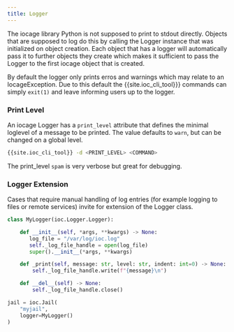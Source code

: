 ```yaml
---
title: Logger
---
```

The iocage library Python is not supposed to print to stdout directly.
Objects that are supposed to log do this by calling the Logger instance that was initialized on object creation.
Each object that has a logger will automatically pass it to further objects they create which makes it sufficient to pass the Logger to the first iocage object that is created.

By default the logger only prints erros and warnings which may relate to an IocageException.
Due to this default the {{site.ioc_cli_tool}}} commands can simply `exit(1)` and leave informing users up to the logger.

### Print Level

An iocage Logger has a `print_level` attribute that defines the minimal loglevel of a message to be printed.
The value defaults to `warn`, but can be changed on a global level.

```sh
{{site.ioc_cli_tool}} -d <PRINT_LEVEL> <COMMAND>
```

The print_level `spam` is very verbose but great for debugging.

### Logger Extension

Cases that require manual handling of log entries (for example logging to files or remote services) invite for extension of the Logger class.

```python
class MyLogger(ioc.Logger.Logger):

    def __init__(self, *args, **kwargs) -> None:
       log_file = "/var/log/ioc.log"
       self._log_file_handle = open(log_file)
       super().__init__(*args, **kwargs)

    def _print(self, message: str, level: str, indent: int=0) -> None:
        self._log_file_handle.write(f"{message}\n")

    def __del__(self) -> None:
        self._log_file_handle.close()

jail = ioc.Jail(
    "myjail",
    logger=MyLogger()
)
```
